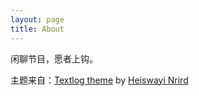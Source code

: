 ```yaml
---
layout: page
title: About
---
```


闲聊节目，愿者上钩。

主题来自：<a href="http://github.com/heiswayi/textlog" title="a minimalist Jekyll theme for documentation">Textlog theme</a> by <a href="http://heiswayi.github.io">Heiswayi Nrird</a>